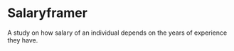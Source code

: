 # Salaryframer
A study on how salary of an individual depends on the years of experience they have.
